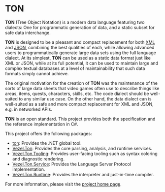 # TON

**TON** (Tree Object Notation) is a modern data language featuring two dialects:
One for programmatic generation of data, and a static subset for safe data
interchange.

**TON** is designed to be a pleasant and compact replacement for both
[XML](https://www.w3.org/TR/xml) and [JSON](https://www.json.org), combining the
best qualities of each, while allowing advanced users to programmatically
generate large data sets using the full language dialect. At its simplest,
**TON** can be used as a static data format just like XML or JSON, while at its
full potential, it can be used to maintain large and complex textual databases
at a level of maintainability that such data formats simply cannot achieve.

The original motivation for the creation of **TON** was the maintenance of the
sorts of large data sheets that video games often use to describe things like
areas, items, quests, characters, skills, etc. The code dialect should be
well-suited to any similar use case. On the other hand, the data dialect can
is well-suited as a safe and more compact replacement for XML and JSON, e.g. in
networked APIs.

**TON** is an open standard. This project provides both the specification and
the reference implementation in C#.

This project offers the following packages:

* [ton](https://www.nuget.org/packages/ton): Provides the .NET global tool.
* [Vezel.Ton](https://www.nuget.org/packages/Vezel.Ton): Provides the core
  parsing, analysis, and runtime services.
* [Vezel.Ton.Tooling](https://www.nuget.org/packages/Vezel.Ton.Tooling):
  Provides user-facing tooling such as syntax coloring and diagnostic
  rendering.
* [Vezel.Ton.Service](https://www.nuget.org/packages/Vezel.Ton.Service):
  Provides the Language Server Protocol implementation.
* [Vezel.Ton.Runtime](https://www.nuget.org/packages/Vezel.Ton.Runtime):
  Provides the interpreter and just-in-time compiler.

For more information, please visit the
[project home page](https://docs.vezel.dev/ton).
